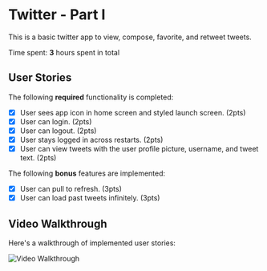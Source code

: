 

# Twitter - Part I

This is a basic twitter app to view, compose, favorite, and retweet tweets.

Time spent: **3** hours spent in total

## User Stories

The following **required** functionality is completed:

- [x] User sees app icon in home screen and styled launch screen. (2pts)
- [x] User can login. (2pts)
- [x] User can logout. (2pts)
- [x] User stays logged in across restarts. (2pts)
- [x] User can view tweets with the user profile picture, username, and tweet text. (2pts)

The following **bonus** features are implemented:

- [x] User can pull to refresh. (3pts)
- [x] User can load past tweets infinitely. (3pts)

## Video Walkthrough

Here's a walkthrough of implemented user stories:

<img src='http://g.recordit.co/FIr3WW16t0.gif' title='Video Walkthrough' width='' alt='Video Walkthrough' />
